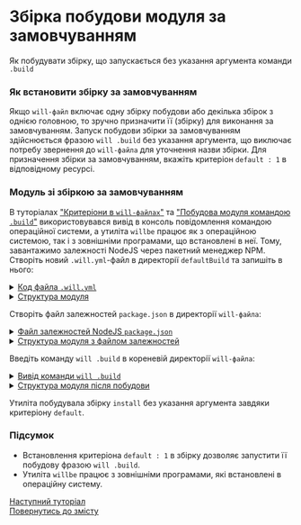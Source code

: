 # Збірка побудови модуля за замовчуванням

Як побудувати збірку, що запускається без указання аргумента команди `.build`

### <a name="default-criterion"></a> Як встановити збірку за замовчуванням
Якщо `will-файл` включає одну збірку побудови або декілька збірок з однією головною, то зручно призначити її (збірку) для виконання за замовчуванням. Запуск побудови збірки за замовчуванням здійснюється фразою `will .build` без указання аргумента, що виключає потребу звернення до `will-файла` для уточнення назви збірки. Для призначення збірки за замовчуванням, вкажіть критеріон `default : 1` в відповідному ресурсі. 

### <a name="will-module-creation"></a> Модуль зі збіркою за замовчуванням    
В туторіалах ["Критеріони в `will-файлах`"](CriterionsInWillFile.md) та ["Побудова модуля командою `.build`"](ModuleCreationByBuild.md) використовувався вивід в консоль повідомлення командою операційної системи, а утиліта `willbe` працює як з операційною системою, так і з зовнішніми програмами, що встановлені в неї. Тому, завантажимо залежності NodeJS через пакетний менеджер NPM.   
Створіть новий `.will.yml`-файл в директорії `defaultBuild` та запишіть в нього:  

<details>
  <summary><u>Код файла <code>.will.yml</code></u></summary>

```yaml
about :

  name : 'defaultBuild'
  description : 'Default build with criterion'
  version : 0.0.1

step :

  npm.install :
    currentPath : '.'
    shell : npm install

build :

  install:
    criterion :
      default : 1
    steps :
      - npm.install

```

</details>
<details>
  <summary><u>Структура модуля</u></summary>

```
defaultBuild
      └── .will.yml 

```

</details>


Cтворіть файл залежностей `package.json` в директорії `will-файла`:

<details>
  <summary><u>Файл залежностей NodeJS <code>package.json</code></u></summary>

``` json
{
  "name": "npmUsing",
  "dependencies": {
    "express": ""
  }
}

```

</details>
<details>
  <summary><u>Структура модуля з файлом залежностей</u></summary>

```
defaultBuild
     ├── package.json
     └── .will.yml

```

</details>


Введіть команду `will .build` в кореневій директорії `will-файла`:  

<details>
  <summary><u>Вивід команди <code>will .build</code></u></summary>

```
[user@user ~]$ will .build
Command ".build"
...
  Building install
 > npm install
...
added 48 packages from 36 contributors and audited 121 packages in 4.863s
found 0 vulnerabilities

  Built debug in 8.456s

```

</details>
<details>
  <summary><u>Структура модуля після побудови</u></summary>

```
defaultBuild
     ├── node_modules
     │         ├── ...
     │         ├── ...
     │ 
     ├── package.json
     ├── package-lock.json
     └── .will.yml

```

</details>


Утиліта побудувала збірку `install` без указання аргумента завдяки критеріону `default`.

### Підсумок   
- Встановлення критеріона `default : 1` в збірку дозволяє запустити її побудову фразою `will .build`.
- Утиліта `willbe` працює з зовнішніми програмами, які встановлені в операційну систему.

[Наступний туторіал](ExportedWillFile.md)  
[Повернутись до змісту](../README.md#tutorials)